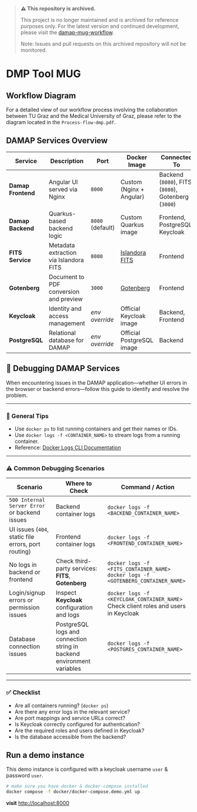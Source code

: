 > **⚠️ This repository is archived.**
>
> This project is no longer maintained and is archived for reference purposes only.
> For the latest version and continued development, please visit the [damap-mug-workflow]([https://github.com/username/new-repo](https://github.com/sharedRDM/damap-mug-workflow)).
>
> Note: Issues and pull requests on this archived repository will not be monitored.


# DMP Tool MUG

## Workflow Diagram

For a detailed view of our workflow process involving the collaboration between TU Graz and the Medical University of Graz, please refer to the diagram located in the `Process-flow-dmp.pdf`.

## DAMAP Services Overview

| **Service**       | **Description**                                                                 | **Port**        | **Docker Image**                             | **Connected To**                                               | **Notes**                                                                                  |
|-------------------|----------------------------------------------------------------------------------|------------------|-----------------------------------------------|----------------------------------------------------------------|---------------------------------------------------------------------------------------------|
| **Damap Frontend**| Angular UI served via Nginx                                                      | `8000`           | Custom (Nginx + Angular)                      | Backend (`8080`), FITS (`8080`), Gotenberg (`3000`)             | No HTTPS, static UI files                                                                  |
| **Damap Backend** | Quarkus-based backend logic                                                      | `8080` (default) | Custom Quarkus image                          | Frontend, PostgreSQL, Keycloak                                 | Supports env vars for config                                                               |
| **FITS Service**  | Metadata extraction via Islandora FITS                                           | `8080`           | [Islandora FITS](https://github.com/Islandora/islandora_fits) | Frontend                                                        | Third-party tool used for file metadata                                                    |
| **Gotenberg**     | Document to PDF conversion and preview                                           | `3000`           | [Gotenberg](https://gotenberg.dev/)           | Frontend                                                        | Enables document previews                                                                  |
| **Keycloak**      | Identity and access management                                                   | *env override*   | Official Keycloak image                       | Backend, Frontend                                               | Used for authentication                                                                    |
| **PostgreSQL**    | Relational database for DAMAP                                                    | *env override*   | Official PostgreSQL image                     | Backend                                                         | Stores persistent data                                                                     |

## 🐞 Debugging DAMAP Services

When encountering issues in the DAMAP application—whether UI errors in the browser or backend errors—follow this guide to identify and resolve the problem.

---

### 🔧 General Tips
- Use `docker ps` to list running containers and get their names or IDs.
- Use `docker logs -f <CONTAINER_NAME>` to stream logs from a running container.
- Reference: [Docker Logs CLI Documentation](https://docs.docker.com/reference/cli/docker/container/logs/)

---

### ⚠️ Common Debugging Scenarios

| **Scenario**                              | **Where to Check**                                                                                          | **Command / Action**                                                             |
|-------------------------------------------|--------------------------------------------------------------------------------------------------------------|----------------------------------------------------------------------------------|
| `500 Internal Server Error` or backend issues | Backend container logs                                                                                        | `docker logs -f <BACKEND_CONTAINER_NAME>`                                       |
| UI issues (`404`, static file errors, port routing) | Frontend container logs                                                                                       | `docker logs -f <FRONTEND_CONTAINER_NAME>`                                      |
| No logs in backend or frontend            | Check third-party services: **FITS**, **Gotenberg**                                                           | `docker logs -f <FITS_CONTAINER_NAME>`<br>`docker logs -f <GOTENBERG_CONTAINER_NAME>` |
| Login/signup errors or permission issues  | Inspect **Keycloak** configuration and logs                                                                  | `docker logs -f <KEYCLOAK_CONTAINER_NAME>`<br>Check client roles and users in Keycloak |
| Database connection issues                | PostgreSQL logs and connection string in backend environment variables                                       | `docker logs -f <POSTGRES_CONTAINER_NAME>`                                      |

---

### ✅ Checklist

- Are all containers running? (`docker ps`)
- Are there any error logs in the relevant service?
- Are port mappings and service URLs correct?
- Is Keycloak correctly configured for authentication?
- Are the required roles and users defined in Keycloak?
- Is the database accessible from the backend?

## Run a demo instance
This demo instance is configured with a keycloak username `user` & password `user`.

```bash
# make sure you have docker & docker-compose installed
docker compose -f docker/docker-compose.demo.yml up
```

**visit** [http://localhost:8000](http://localhost:8000)   



